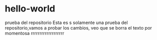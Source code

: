 # hello-world
prueba del repositorio
Esta es s  solamente una prueba del repositorio,vamos a probar los cambios, veo que se borra el texto por momentosa
rrrrrrrrrrrrrrrrrrr
